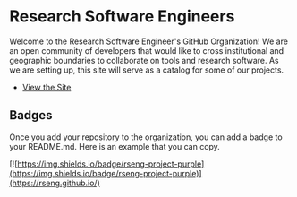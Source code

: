 # Research Software Engineers

Welcome to the Research Software Engineer's GitHub Organization! We are an open
community of developers that would like to cross institutional and geographic
boundaries to collaborate on tools and research software. As we are setting up,
this site will serve as a catalog for some of our projects.

 - [View the Site](https://rseng.github.io/)


## Badges

Once you add your repository to the organization, you can add a badge to your README.md.
Here is an example that you can copy.

[![https://img.shields.io/badge/rseng-project-purple](https://img.shields.io/badge/rseng-project-purple)](https://rseng.github.io/)

